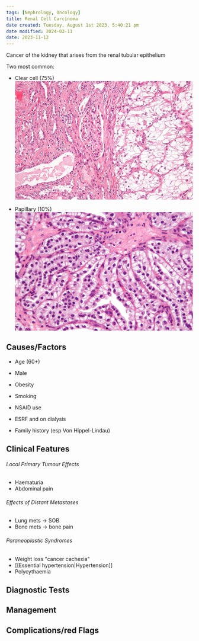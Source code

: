 ```yaml
---
tags: [Nephrology, Oncology]
title: Renal Cell Carcinoma
date created: Tuesday, August 1st 2023, 5:40:21 pm
date modified: 2024-03-11
date: 2023-11-12
---
```


Cancer of the kidney that arises from the renal tubular epithelium

Two most common:

- Clear cell (75%)
  ![|325](z_attachments/325-1.jpg)

- Papillary (10%)
  ![|325](z_attachments/325.jpg)

## Causes/Factors

- Age (60+)
- Male
- Obesity
- Smoking
- NSAID use
- ESRF and on dialysis

- Family history (esp Von Hippel-Lindau)

## Clinical Features

###### Local Primary Tumour Effects

- Haematuria
- Abdominal pain

###### Effects of Distant Metastases

- Lung mets -> SOB
- Bone mets -> bone pain

###### Paraneoplastic Syndromes

- Weight loss "cancer cachexia"
- [[Essential hypertension|Hypertension]]
- Polycythaemia

## Diagnostic Tests

## Management

## Complications/red Flags
